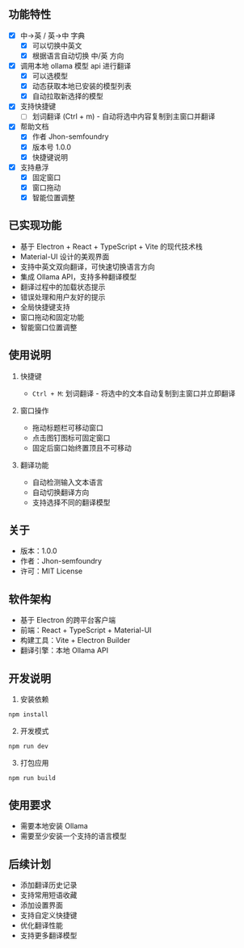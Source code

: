## 功能特性
* [x] 中->英 / 英->中 字典
  * [x] 可以切换中英文
  * [x] 根据语言自动切换 中/英 方向
* [x] 调用本地 ollama 模型 api 进行翻译
  * [x] 可以选模型
  * [x] 动态获取本地已安装的模型列表
  * [x] 自动拉取新选择的模型
* [x] 支持快捷键
  * [ ] 划词翻译 (Ctrl + m) - 自动将选中内容复制到主窗口并翻译
* [x] 帮助文档
  * [x] 作者 Jhon-semfoundry
  * [x] 版本号 1.0.0
  * [x] 快捷键说明
* [x] 支持悬浮
  * [x] 固定窗口
  * [x] 窗口拖动
  * [x] 智能位置调整

## 已实现功能
* 基于 Electron + React + TypeScript + Vite 的现代技术栈
* Material-UI 设计的美观界面
* 支持中英文双向翻译，可快速切换语言方向
* 集成 Ollama API，支持多种翻译模型
* 翻译过程中的加载状态提示
* 错误处理和用户友好的提示
* 全局快捷键支持
* 窗口拖动和固定功能
* 智能窗口位置调整

## 使用说明
1. 快捷键
   * `Ctrl + M`: 划词翻译 - 将选中的文本自动复制到主窗口并立即翻译

2. 窗口操作
   * 拖动标题栏可移动窗口
   * 点击图钉图标可固定窗口
   * 固定后窗口始终置顶且不可移动

3. 翻译功能
   * 自动检测输入文本语言
   * 自动切换翻译方向
   * 支持选择不同的翻译模型

## 关于
* 版本：1.0.0
* 作者：Jhon-semfoundry
* 许可：MIT License

## 软件架构
* 基于 Electron 的跨平台客户端
* 前端：React + TypeScript + Material-UI
* 构建工具：Vite + Electron Builder
* 翻译引擎：本地 Ollama API

## 开发说明
1. 安装依赖
```bash
npm install
```

2. 开发模式
```bash
npm run dev
```

3. 打包应用
```bash
npm run build
```

## 使用要求
* 需要本地安装 Ollama
* 需要至少安装一个支持的语言模型

## 后续计划
* 添加翻译历史记录
* 支持常用短语收藏
* 添加设置界面
* 支持自定义快捷键
* 优化翻译性能
* 支持更多翻译模型